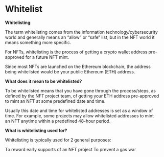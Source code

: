 # Whitelist

**Whitelisting**&#x20;

The term whitelisting comes from the information technology/cybersecurity world and generally means an “allow” or “safe” list, but in the NFT world it means something more specific.

For NFTs, whitelisting is the process of getting a crypto wallet address pre-approved for a future NFT mint.

Since most NFTs are launched on the Ethereum blockchain, the address being whitelisted would be your public Ethereum (ETH) address.



**What does it mean to be whitelisted?**&#x20;

To be whitelisted means that you have gone through the process/steps, as defined by the NFT project team, of getting your ETH address pre-approved to mint an NFT at some predefined date and time.

Usually this date and time for whitelisted addresses is set as a window of time. For example, some projects may allow whitelisted addresses to mint an NFT anytime within a predefined 48-hour period.



**What is whitelisting used for?**&#x20;

Whitelisting is typically used for 2 general purposes:

To reward early supports of an NFT project To prevent a gas war
